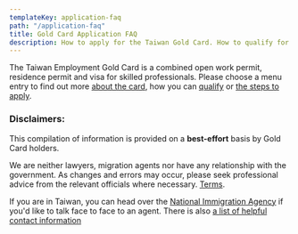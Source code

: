 ```yaml
---
templateKey: application-faq
path: "/application-faq"
title: Gold Card Application FAQ
description: How to apply for the Taiwan Gold Card. How to qualify for the Taiwan Gold Card. What is the application process? How long does it take? What does "Professional Review by Workforce Development Agency" mean?
---
```


The Taiwan Employment Gold Card is a combined open work permit, residence permit and visa for
skilled professionals. Please choose a menu entry to find out more [about the card](/application-faq/what-is-taiwan-gold-card/),
how you can [qualify](/application-faq/qualifications/) or [the steps to apply](/application-faq/application/).

### Disclaimers:

This compilation of information is provided on a **best-effort** basis by Gold Card holders.

We are neither lawyers, migration agents nor have any relationship with the government.
As changes and errors may occur, please seek professional advice from the relevant officials where necessary.
[Terms](/terms).

If you are in Taiwan, you can head over the [National Immigration Agency](https://www.immigration.gov.tw/5475/5478/141386/127061/127076/)
if you'd like to talk face to face to an agent. There is also [a list of helpful contact information](/application-faq/application/#who-can-i-talk-to-about-this)
